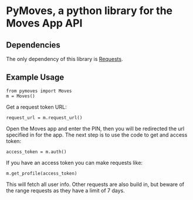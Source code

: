 # PyMoves, a python library for the Moves App API

## Dependencies

The only dependency of this library is [Requests](http://docs.python-requests.org/en/latest/).

## Example Usage

	from pymoves import Moves
	m = Moves()

Get a request token URL:

	request_url = m.request_url()

Open the Moves app and enter the PIN, then you will be redirected the url specified in for the app. The next step is to use the code to get and access token:

	access_token = m.auth()

If you have an access token you can make requests like:

	m.get_profile(access_token)

This will fetch all user info. Other requests are also build in, but beware of the range requests as they have a limit of 7 days.
